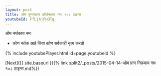 ```yaml
---
layout: post
title: ओम पुण्यश्रवण कीर्तनाच्या नमः १०८ टाइम्स
youtubeId: FfLjAjFHQTg
---
```

 
 
 ओम नर्थकाय नमः  
 
 -  कोण नर्तक आहे किंवा कोण सर्वकाही नृत्य करतो 
 
  
 
  
 
 
 
 
 
 


{% include youtubePlayer.html id=page.youtubeId %}
 
[Next]({{ site.baseurl }}{% link  split2/_posts/2015-04-14-ओम प्राण निळयाय नमः १०८ टाइम्स.md%})
 
